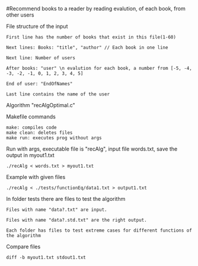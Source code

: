 #Recommend books to a reader by reading  evalution, of each book, from other users

File structure of the input

	First line has the number of books that exist in this file(1-60)

	Next lines: Books: "title", "author" // Each book in one line

	Next line: Number of users

	After books: "user" \n evalution for each book, a number from [-5, -4, -3, -2, -1, 0, 1, 2, 3, 4, 5]

	End of user: "EndOfNames"

	Last line contains the name of the user


Algorithm "recAlgOptimal.c"

Makefile commands

	make: compiles code
	make clean: deletes files
	make run: executes prog without args

Run with args, executable file is "recAlg", input file words.txt, save the output in myout1.txt

	./recAlg < words.txt > myout1.txt

Example with given files

	./recAlg < ./tests/functionEq/data1.txt > output1.txt

In folder tests there are files to test the algorithm

	Files with name "data?.txt" are input.

	Files with name "data?.std.txt" are the right output.

	Each folder has files to test extreme cases for different functions of the algorithm

Compare files

	diff -b myout1.txt stdout1.txt
